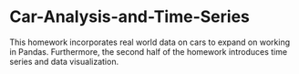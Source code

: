 # Car-Analysis-and-Time-Series
This homework incorporates real world data on cars to expand on working in Pandas. Furthermore, the second half of the homework introduces time series and data visualization.
